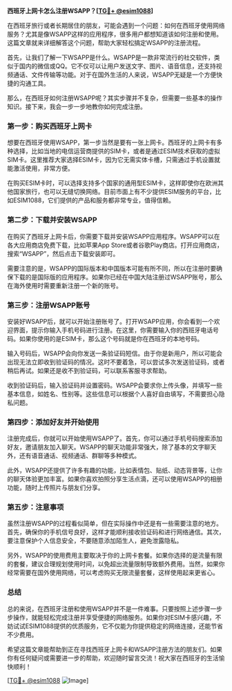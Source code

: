 **西班牙上网卡怎么注册WSAPP？[[TG💪+ @esim1088](https://t.me/s/esim1088)]**

在西班牙旅行或者长期居住的朋友，可能会遇到一个问题：如何在西班牙使用网络服务？尤其是像WSAPP这样的应用程序，很多用户都想知道该如何注册和使用。这篇文章就来详细解答这个问题，帮助大家轻松搞定WSAPP的注册流程。

首先，让我们了解一下WSAPP是什么。WSAPP是一款非常流行的社交软件，类似于国内的微信或QQ。它不仅可以让用户发送文字、图片、语音信息，还支持视频通话、文件传输等功能。对于在国外生活的人来说，WSAPP无疑是一个方便快捷的沟通工具。

那么，在西班牙如何注册WSAPP呢？其实步骤并不复杂，但需要一些基本的操作知识。接下来，我会一步一步地教你如何完成注册。

### 第一步：购买西班牙上网卡

想要在西班牙使用WSAPP，第一步当然是要有一张上网卡。西班牙的上网卡有多种选择，比如当地的电信运营商提供的SIM卡，或者是通过ESIM技术获取的虚拟SIM卡。这里推荐大家选择ESIM卡，因为它无需实体卡槽，只需通过手机设置就能激活使用，非常方便。

在购买ESIM卡时，可以选择支持多个国家的通用型ESIM卡，这样即使你在欧洲其他国家旅行，也可以无缝切换网络。目前市面上有不少提供ESIM服务的平台，比如ESIM1088，它们提供的产品和服务都非常专业，值得信赖。

### 第二步：下载并安装WSAPP

在购买了西班牙上网卡后，你需要下载并安装WSAPP应用程序。WSAPP可以在各大应用商店免费下载，比如苹果App Store或者谷歌Play商店。打开应用商店，搜索“WSAPP”，然后点击下载安装即可。

需要注意的是，WSAPP的国际版本和中国版本可能有所不同，所以在注册时要确保下载的是国际版的应用程序。如果你已经在中国大陆注册过WSAPP账号，那么在海外使用时需要重新注册一个新的账号。

### 第三步：注册WSAPP账号

安装好WSAPP后，就可以开始注册账号了。打开WSAPP应用，你会看到一个欢迎界面，提示你输入手机号码进行注册。在这里，你需要输入你的西班牙电话号码。如果你使用的是ESIM卡，那么这个号码就是你在西班牙的本地号码。

输入号码后，WSAPP会向你发送一条验证码短信。由于你是新用户，所以可能会出现无法立即收到验证码的情况。这时不要着急，可以尝试多次发送验证码，或者稍后再试。如果还是收不到验证码，可以联系客服寻求帮助。

收到验证码后，输入验证码并设置密码。WSAPP会要求你上传头像，并填写一些基本信息，如姓名、性别等。这些信息可以根据个人喜好自由填写，不需要担心隐私问题。

### 第四步：添加好友并开始使用

注册完成后，你就可以开始使用WSAPP了。首先，你可以通过手机号码搜索添加好友，邀请朋友加入聊天。WSAPP的聊天功能非常强大，除了基本的文字聊天外，还有语音通话、视频通话、群聊等多种模式。

此外，WSAPP还提供了许多有趣的功能，比如表情包、贴纸、动态背景等，让你的聊天体验更加丰富。如果你喜欢拍照分享生活点滴，还可以使用WSAPP的相册功能，随时上传照片与朋友们分享。

### 第五步：注意事项

虽然注册WSAPP的过程看似简单，但在实际操作中还是有一些需要注意的地方。首先，确保你的手机信号良好，这样才能顺利接收验证码和进行网络通信。其次，要注意保护个人信息安全，不要随意添加陌生人，避免泄露隐私。

另外，WSAPP的使用费用主要取决于你的上网卡套餐。如果你选择的是流量有限的套餐，建议合理规划使用时间，以免超出流量限制导致额外费用。当然，如果你经常需要在国外使用网络，可以考虑购买无限流量套餐，这样使用起来更省心。

### 总结

总的来说，在西班牙注册和使用WSAPP并不是一件难事。只要按照上述步骤一步步操作，就能轻松完成注册并享受便捷的网络服务。如果你对ESIM卡感兴趣，不妨试试ESIM1088提供的优质服务，它不仅能为你提供稳定的网络连接，还能节省不少费用。

希望这篇文章能帮助到正在寻找西班牙上网卡和WSAPP注册方法的朋友们。如果你有任何疑问或需要进一步的帮助，欢迎随时留言交流！祝大家在西班牙的生活愉快顺利！

[[TG💪+ @esim1088](https://t.me/s/esim1088) ![Image](https://i.postimg.cc/4NQfJmqS/Snipaste-2025-05-13-00-14-12.png)]